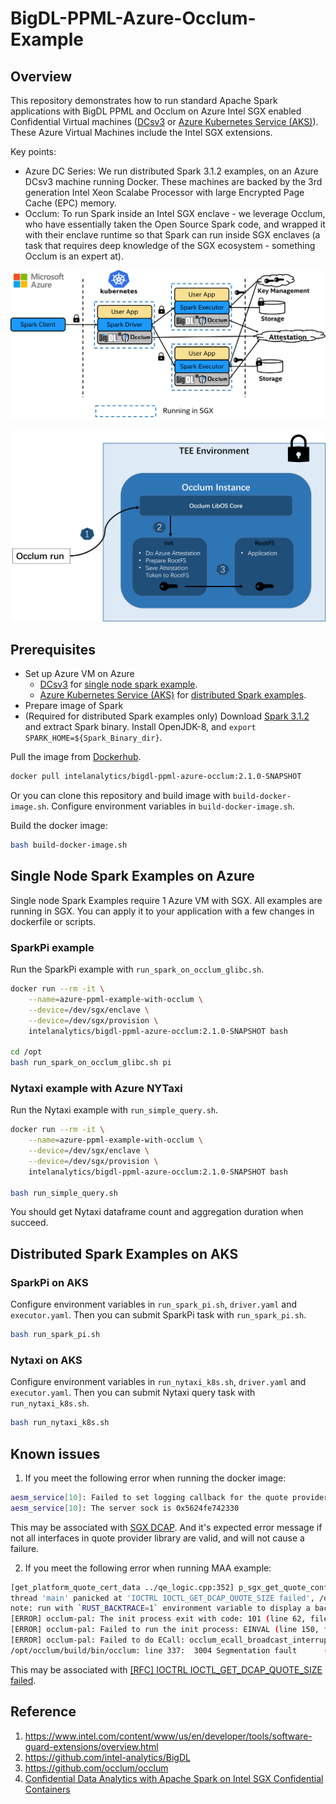 # BigDL-PPML-Azure-Occlum-Example

## Overview

This repository demonstrates how to run standard Apache Spark applications with BigDL PPML and Occlum on Azure Intel SGX enabled Confidential Virtual machines ([DCsv3](https://docs.microsoft.com/en-us/azure/virtual-machines/dcv3-series) or [Azure Kubernetes Service (AKS)](https://azure.microsoft.com/en-us/services/kubernetes-service/)). These Azure Virtual Machines include the Intel SGX extensions.

Key points:

* Azure DC Series: We run distributed Spark 3.1.2 examples, on an Azure DCsv3 machine running Docker. These machines are backed by the 3rd generation Intel Xeon Scalabe Processor with large Encrypted Page Cache (EPC) memory. 
* Occlum: To run Spark inside an Intel SGX enclave - we leverage Occlum, who have essentially taken the Open Source Spark code, and wrapped it with their enclave runtime so that Spark can run inside SGX enclaves (a task that requires deep knowledge of the SGX ecosystem - something Occlum is an expert at).

![Distributed Spark in SGX on Azure](images/spark_sgx_azure.png)

<p align="center"> <img src=images/occlum_maa.png width="600"></p>

## Prerequisites

* Set up Azure VM on Azure
    * [DCsv3](https://docs.microsoft.com/en-us/azure/virtual-machines/dcv3-series) for [single node spark example](#single-node-spark-examples-on-azure).
    * [Azure Kubernetes Service (AKS)](https://azure.microsoft.com/en-us/services/kubernetes-service/) for [distributed Spark examples](#distributed-spark-example-on-aks).
* Prepare image of Spark
* (Required for distributed Spark examples only) Download [Spark 3.1.2](https://archive.apache.org/dist/spark/spark-3.1.2/spark-3.1.2-bin-hadoop3.2.tgz) and extract Spark binary. Install OpenJDK-8, and `export SPARK_HOME=${Spark_Binary_dir}`.

Pull the image from [Dockerhub](https://hub.docker.com/r/intelanalytics/bigdl-ppml-azure-occlum).

```bash
docker pull intelanalytics/bigdl-ppml-azure-occlum:2.1.0-SNAPSHOT
```

Or you can clone this repository and build image with `build-docker-image.sh`. Configure environment variables in `build-docker-image.sh`.

Build the docker image:

```bash
bash build-docker-image.sh
```

## Single Node Spark Examples on Azure

Single node Spark Examples require 1 Azure VM with SGX. All examples are running in SGX. You can apply it to your application with a few changes in dockerfile or scripts.

### SparkPi example

Run the SparkPi example with `run_spark_on_occlum_glibc.sh`.

```bash
docker run --rm -it \
    --name=azure-ppml-example-with-occlum \
    --device=/dev/sgx/enclave \
    --device=/dev/sgx/provision \
    intelanalytics/bigdl-ppml-azure-occlum:2.1.0-SNAPSHOT bash 

cd /opt
bash run_spark_on_occlum_glibc.sh pi
```

### Nytaxi example with Azure NYTaxi

Run the Nytaxi example with `run_simple_query.sh`.

```bash
docker run --rm -it \
    --name=azure-ppml-example-with-occlum \
    --device=/dev/sgx/enclave \
    --device=/dev/sgx/provision \
    intelanalytics/bigdl-ppml-azure-occlum:2.1.0-SNAPSHOT bash 

bash run_simple_query.sh
```

You should get Nytaxi dataframe count and aggregation duration when succeed.

## Distributed Spark Examples on AKS

### SparkPi on AKS

Configure environment variables in `run_spark_pi.sh`, `driver.yaml` and `executor.yaml`. Then you can submit SparkPi task with `run_spark_pi.sh`.

```bash
bash run_spark_pi.sh
```

### Nytaxi on AKS

Configure environment variables in `run_nytaxi_k8s.sh`, `driver.yaml` and `executor.yaml`. Then you can submit Nytaxi query task with `run_nytaxi_k8s.sh`.
```bash
bash run_nytaxi_k8s.sh
```

## Known issues

1. If you meet the following error when running the docker image:

```bash
aesm_service[10]: Failed to set logging callback for the quote provider library.
aesm_service[10]: The server sock is 0x5624fe742330
```

This may be associated with [SGX DCAP](https://github.com/intel/linux-sgx/issues/812). And it's expected error message if not all interfaces in quote provider library are valid, and will not cause a failure.

2. If you meet the following error when running MAA example:

```bash
[get_platform_quote_cert_data ../qe_logic.cpp:352] p_sgx_get_quote_config returned NULL for p_pck_cert_config.
thread 'main' panicked at 'IOCTRL IOCTL_GET_DCAP_QUOTE_SIZE failed', /opt/src/occlum/tools/toolchains/dcap_lib/src/occlum_dcap.rs:70:13
note: run with `RUST_BACKTRACE=1` environment variable to display a backtrace
[ERROR] occlum-pal: The init process exit with code: 101 (line 62, file src/pal_api.c)
[ERROR] occlum-pal: Failed to run the init process: EINVAL (line 150, file src/pal_api.c)
[ERROR] occlum-pal: Failed to do ECall: occlum_ecall_broadcast_interrupts with error code 0x2002: Invalid enclave identification. (line 26, file src/pal_interrupt_thread.c)
/opt/occlum/build/bin/occlum: line 337:  3004 Segmentation fault      (core dumped) RUST_BACKTRACE=1 "$instance_dir/build/bin/occlum-run" "$@"
```

This may be associated with [[RFC] IOCTRL IOCTL_GET_DCAP_QUOTE_SIZE failed](https://github.com/occlum/occlum/issues/899).

## Reference

1. https://www.intel.com/content/www/us/en/developer/tools/software-guard-extensions/overview.html
2. https://github.com/intel-analytics/BigDL
3. https://github.com/occlum/occlum
4. [Confidential Data Analytics with Apache Spark on Intel SGX Confidential Containers](https://github.com/Azure-Samples/confidential-container-samples/blob/main/confidential-big-data-spark/README.md)
